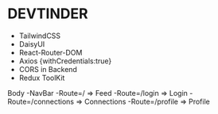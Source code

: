 # DEVTINDER

- TailwindCSS
- DaisyUI
- React-Router-DOM
- Axios {withCredentials:true}
- CORS in Backend
- Redux ToolKit

Body
-NavBar
-Route=/ => Feed
-Route=/login => Login
-Route=/connections => Connections
-Route=/profile => Profile

